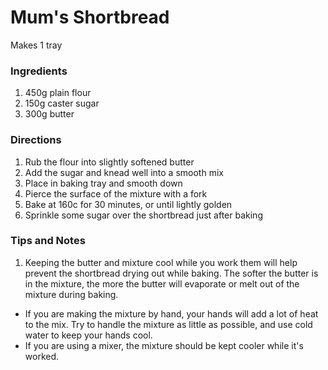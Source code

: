 # Mum's Shortbread

Makes 1 tray

### Ingredients

1. 450g plain flour
2. 150g caster sugar
3. 300g butter

### Directions

1. Rub the flour into slightly softened butter
2. Add the sugar and knead well into a smooth mix
3. Place in baking tray and smooth down
4. Pierce the surface of the mixture with a fork
5. Bake at 160c for 30 minutes, or until lightly golden 
6. Sprinkle some sugar over the shortbread just after baking

### Tips and Notes

1. Keeping the butter and mixture cool while you work them will help prevent the shortbread drying out while baking. The softer the butter is in the mixture, the more the butter will evaporate or melt out of the mixture during baking. 
  - If you are making the mixture by hand, your hands will add a lot of heat to the mix. Try to handle the mixture as little as possible, and use cold water to keep your hands cool.
  - If you are using a mixer, the mixture should be kept cooler while it's worked.